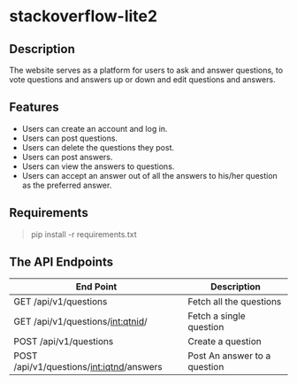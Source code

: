# stackoverflow-lite2



## Description
The website serves as a platform for users to ask and answer questions, to vote questions and answers up or down and edit questions and answers.


## Features

- Users can create an account and log in. 
-  Users can post questions. 
-  Users can delete the questions they post. 
-  Users can post answers. 
-  Users can view the answers to questions. 
-  Users can accept an answer out of all the answers to his/her question as the preferred
answer.  

## Requirements
> pip install -r requirements.txt

## The API Endpoints

| End Point  | Description |
| ------------- | ------------- |
| GET /api/v1/questions | Fetch all the questions |
| GET /api/v1/questions/<int:qtnid>/ |  Fetch a single question |
| POST /api/v1/questions |Create a question|
| POST /api/v1/questions/<int:iqtnd>/answers|Post An answer to a question |
